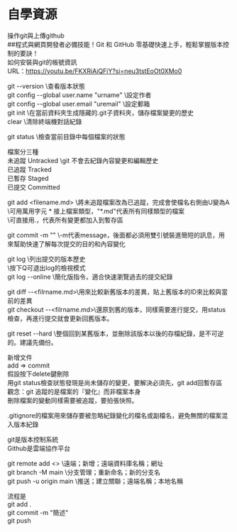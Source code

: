 # 自學資源
操作git與上傳github<br>
##程式與網頁開發者必備技能！Git 和 GitHub 零基礎快速上手，輕鬆掌握版本控制的要訣！  
如何安裝與git的帳號資訊  
URL：https://youtu.be/FKXRiAiQFiY?si=neu3tstEoOt0XMo0  
  
git --version \\查看版本狀態  
git config --global user.name "urname" \\設定作者  
git config --global user.email "uremail" \\設定郵箱  
git init \\在當前資料夾生成隱藏的.git子資料夾，儲存檔案變更的歷史  
clear \\清除終端機對話紀錄  
  
git status \\檢查當前目錄中每個檔案的狀態  
  
檔案分三種  
未追蹤 Untracked \\git 不會去紀錄內容變更和編輯歷史  
已追蹤 Tracked  
已暫存 Staged  
已提交 Committed  
  
git add <filename.md> \\將未追蹤檔案改為已追蹤，完成會使檔名右側由U變為A  
\\可用萬用字元 * 接上檔案類型，"*.md"代表所有同樣類型的檔案  
\\可直接用.，代表所有變更都加入到暫存區  
  
git commit -m "" \\-m代表message，後面都必須用雙引號裝進簡短的訊息，用來幫助快速了解每次提交的目的和內容變化  
  
git log \\列出提交的版本歷史  
\\按下Q可退出log的檢視模式  
git log --online \\簡化版指令，適合快速瀏覽過去的提交紀錄  
  
git diff <oldversionID> --<filrname.md>\\用來比較新舊版本的差異，貼上舊版本的ID來比較與當前的差異  
git checkout <oldversionID> --<filrname.md>\\還原到舊的版本，同樣需要進行提交，用status檢查，再進行提交就會更新回舊版本。  
  
git reset --hard <oldversionID> \\整個回到某舊版本，並刪除該版本以後的存檔紀錄，是不可逆的。建議先備份。  
  
新增文件  
add => commit  
假設按下delete鍵刪除  
用git status檢查狀態發現是尚未儲存的變更，要解決必須先，git add回暫存區  
觀念：git 追蹤的是檔案的『變化』而非檔案本身  
刪除檔案的變動同樣需要被追蹤，要拍張快照。  
  
.gitignore的檔案用來儲存要被忽略紀錄變化的檔名或副檔名，避免無關的檔案混入版本紀錄  
  
git是版本控制系統  
Github是雲端協作平台  
  
git remote add <> <URL> \\遠端；新增；遠端資料庫名稱；網址  
git branch -M main \\分支管理；重新命名；新的分支名  
git push -u origin main \\推送；建立關聯；遠端名稱；本地名稱  
  
流程是  
git add .  
git commit -m "簡述"  
git push  

